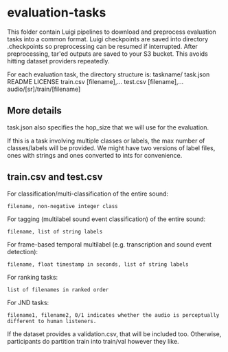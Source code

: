 evaluation-tasks
================

This folder contain Luigi pipelines to download and preprocess
evaluation tasks into a common format. Luigi checkpoints are saved
into directory .checkpoints so preprocessing can be resumed if
interrupted. After preprocessing, tar'ed outputs are saved to your
S3 bucket. This avoids hitting dataset providers repeatedly.

For each evaluation task, the directory structure is:
    taskname/
        task.json
        README
        LICENSE
        train.csv
            [filename],...
        test.csv
            [filename],...
        audio/[sr]/train/[filename]

## More details

task.json also specifies the hop_size that we will use for the
evaluation.

If this is a task involving multiple classes or labels, the max
number of classes/labels will be provided. We might have two versions
of label files, ones with strings and ones converted to ints for
convenience.

## train.csv and test.csv

For classification/multi-classification of the entire sound:
```
filename, non-negative integer class
```

For tagging (multilabel sound event classification) of the entire sound:
```
filename, list of string labels
```

For frame-based temporal multilabel (e.g. transcription and sound event detection):
```
filename, float timestamp in seconds, list of string labels
```

For ranking tasks:
```
list of filenames in ranked order
```

For JND tasks:
```
filename1, filename2, 0/1 indicates whether the audio is perceptually different to human listeners.
```

If the dataset provides a validation.csv, that will be included
too. Otherwise, participants do partition train into train/val
however they like.

<!-- Caching with S3 isn't available yet:

## Caching with S3

1. Download and configure the AWS CLI if you haven't done that already:
    * [Intallation](https://docs.aws.amazon.com/cli/latest/userguide/install-cliv2.html)
    * [Configuration](https://docs.aws.amazon.com/cli/latest/userguide/cli-configure-quickstart.html)

2. Update the S3 config file: `config/s3.py`
    * `S3_CACHE = True` enables S3 caching. Set this to False if you want to disable
        caching for all tasks.
    * `HANDLE` is a string that is used to create an S3 bucket for all the evaluation
        tasks. Every S3 bucket must have a unique name, so you should use this to create
        one for yourself. The value of `HANDLE` is appended to `hear2021-`. For example,
        if I set `HANDLE=jordie` then all my tasks will be cached in a bucket named
        `hear2021-jordie`.
    * `S3_REGION_NAME` sets the region for your S3 buckets. You can set this to `None`
        to use the default value set during CLI configuration.
-->
